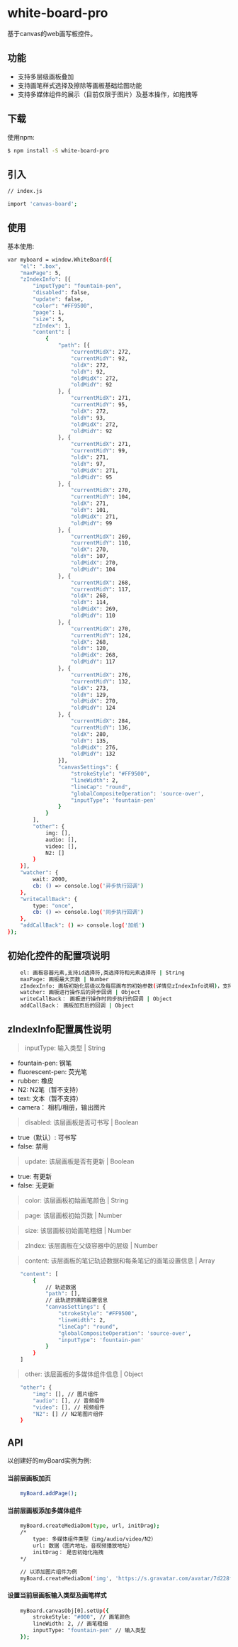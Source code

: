 # white-board-pro
基于canvas的web画写板控件。

## 功能
- 支持多层级画板叠加
- 支持画笔样式选择及擦除等画板基础绘图功能
- 支持多媒体组件的展示（目前仅限于图片）及基本操作，如拖拽等

## 下载

使用npm:

```bash
$ npm install -S white-board-pro
```

## 引入

```bash
// index.js

import 'canvas-board';
```

## 使用

基本使用:

```bash
var myboard = window.WhiteBoard({
    "el": ".box",
    "maxPage": 5,
    "zIndexInfo": [{
        "inputType": "fountain-pen",
        "disabled": false,
        "update": false,
        "color": "#FF9500",
        "page": 1,
        "size": 5,
        "zIndex": 1,
        "content": [
            {
                "path": [{
                    "currentMidX": 272,
                    "currentMidY": 92,
                    "oldX": 272,
                    "oldY": 92,
                    "oldMidX": 272,
                    "oldMidY": 92
                }, {
                    "currentMidX": 271,
                    "currentMidY": 95,
                    "oldX": 272,
                    "oldY": 93,
                    "oldMidX": 272,
                    "oldMidY": 92
                }, {
                    "currentMidX": 271,
                    "currentMidY": 99,
                    "oldX": 271,
                    "oldY": 97,
                    "oldMidX": 271,
                    "oldMidY": 95
                }, {
                    "currentMidX": 270,
                    "currentMidY": 104,
                    "oldX": 271,
                    "oldY": 101,
                    "oldMidX": 271,
                    "oldMidY": 99
                }, {
                    "currentMidX": 269,
                    "currentMidY": 110,
                    "oldX": 270,
                    "oldY": 107,
                    "oldMidX": 270,
                    "oldMidY": 104
                }, {
                    "currentMidX": 268,
                    "currentMidY": 117,
                    "oldX": 268,
                    "oldY": 114,
                    "oldMidX": 269,
                    "oldMidY": 110
                }, {
                    "currentMidX": 270,
                    "currentMidY": 124,
                    "oldX": 268,
                    "oldY": 120,
                    "oldMidX": 268,
                    "oldMidY": 117
                }, {
                    "currentMidX": 276,
                    "currentMidY": 132,
                    "oldX": 273,
                    "oldY": 129,
                    "oldMidX": 270,
                    "oldMidY": 124
                }, {
                    "currentMidX": 284,
                    "currentMidY": 136,
                    "oldX": 280,
                    "oldY": 135,
                    "oldMidX": 276,
                    "oldMidY": 132
                }],
                "canvasSettings": {
                    "strokeStyle": "#FF9500",
                    "lineWidth": 2,
                    "lineCap": "round",
                    "globalCompositeOperation": 'source-over',
                    "inputType": 'fountain-pen'
                }
            }
        ],
        "other": {
            img: [],
            audio: [],
            video: [],
            N2: []
        }
    }],
    "watcher": {
        wait: 2000,
        cb: () => console.log('异步执行回调')
    },
    "writeCallBack": {
        type: "once",
        cb: () => console.log('同步执行回调')
    },
    "addCallBack": () => console.log('加纸')
});
```

## 初始化控件的配置项说明

```bash
    el: 画板容器元素,支持id选择符,类选择符和元素选择符 | String
    maxPage: 画板最大页数 | Number
    zIndexInfo: 画板初始化层级以及每层画布的初始参数(详情见zIndexInfo说明)，支持多级画布 | Array
    watcher: 画板进行操作后的异步回调 | Object
    writeCallBack： 画板进行操作时同步执行的回调 | Object
    addCallBack： 画板加页后的回调 | Object
```

## zIndexInfo配置属性说明
        
> inputType: 输入类型 | String
- fountain-pen: 钢笔
- fluorescent-pen: 荧光笔
- rubber: 橡皮
- N2: N2笔（暂不支持）
- text: 文本（暂不支持）
- camera： 相机/相册，输出图片

> disabled: 该层画板是否可书写 | Boolean
- true（默认）: 可书写
- false: 禁用

> update: 该层画板是否有更新 | Boolean
- true: 有更新
- false: 无更新

> color: 该层画板初始画笔颜色 | String

> page: 该层画板初始页数 | Number

> size: 该层画板初始画笔粗细 | Number

> zIndex: 该层画板在父级容器中的层级 | Number

> content: 该层画板的笔记轨迹数据和每条笔记的画笔设置信息 | Array
```bash
    "content": [
        {
            // 轨迹数据
            "path": [],
            // 此轨迹的画笔设置信息
            "canvasSettings": {
                "strokeStyle": "#FF9500",
                "lineWidth": 2,
                "lineCap": "round",
                "globalCompositeOperation": 'source-over',
                "inputType": 'fountain-pen'
            }
        }
    ]
```

> other: 该层画板的多媒体组件信息 | Object
```bash
    "other": {
        "img": [], // 图片组件
        "audio": [], // 音频组件
        "video": [], // 视频组件
        "N2": [] // N2笔图片组件
    }
```


## API

以创建好的myBoard实例为例:

#### 当前层画板加页

```bash
    myBoard.addPage();
```

#### 当前层画板添加多媒体组件

```bash
    myBoard.createMediaDom(type, url, initDrag);
    /*
        type: 多媒体组件类型（img/audio/video/N2）
        url: 数据（图片地址，音视频播放地址）
        initDrag： 是否初始化拖拽
    */

    // 以添加图片组件为例
    myBoard.createMediaDom('img', 'https://s.gravatar.com/avatar/7d228fb734bde96e1bae224107cc48cb', true);
```

#### 设置当前层画板输入类型及画笔样式

```bash
    myBoard.canvasObj[0].setUp({
        strokeStyle: "#000", // 画笔颜色
        lineWidth: 2, // 画笔粗细
        inputType: "fountain-pen" // 输入类型
    });
```
